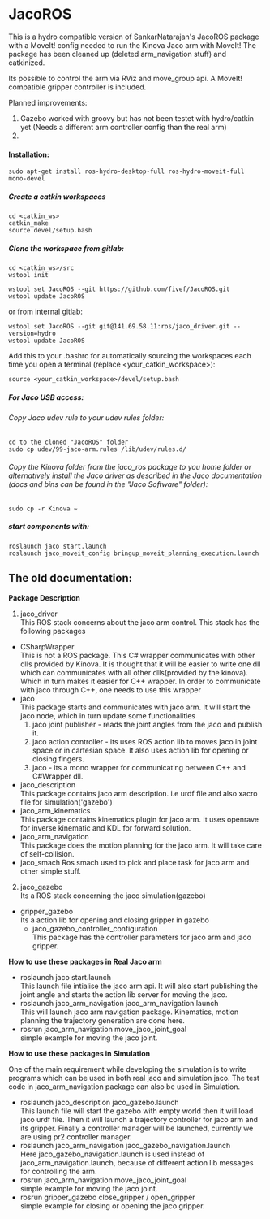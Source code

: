 JacoROS
=======

This is a hydro compatible version of SankarNatarajan's JacoROS package with a MoveIt! config needed to run the Kinova Jaco arm with MoveIt! The package has been cleaned up (deleted arm_navigation stuff) and catkinized.

Its possible to control the arm via RViz and move_group api. A MoveIt! compatible gripper controller is included. 

Planned improvements:
1. Gazebo worked with groovy but has not been testet with hydro/catkin yet (Needs a different arm controller config than the real arm) 
2. 

#### Installation:

```sudo apt-get install ros-hydro-desktop-full ros-hydro-moveit-full mono-devel```

##### Create a catkin workspaces
```
cd <catkin_ws>
catkin_make
source devel/setup.bash
```

##### Clone the workspace from gitlab:
```
cd <catkin_ws>/src
wstool init
```

```
wstool set JacoROS --git https://github.com/fivef/JacoROS.git
wstool update JacoROS
```

or from internal gitlab:

```
wstool set JacoROS --git git@141.69.58.11:ros/jaco_driver.git --version=hydro
wstool update JacoROS
```

Add this to your .bashrc for automatically sourcing the workspaces each time you open a terminal (replace <your_catkin_workspace>):

```
source <your_catkin_workspace>/devel/setup.bash
```

##### For Jaco USB access:

###### Copy Jaco udev rule to your udev rules folder:
```
cd to the cloned "JacoROS" folder
sudo cp udev/99-jaco-arm.rules /lib/udev/rules.d/
```
  
###### Copy the Kinova folder from the jaco_ros package to you home folder or alternatively install the Jaco driver as described in the Jaco documentation (docs and bins can be found in the "Jaco Software" folder):
```
sudo cp -r Kinova ~
```
 
##### start components with:

```
roslaunch jaco start.launch
roslaunch jaco_moveit_config bringup_moveit_planning_execution.launch
```


## The old documentation:

**Package Description**

1. jaco_driver <br />
  This ROS stack concerns about the jaco arm control. This stack has the following packages<br />
  - CSharpWrapper <br />
  This is not a ROS package. This C# wrapper communicates with other dlls provided by Kinova. It is thought that it will be easier to write one dll which can communicates with all other  dlls(provided by the kinova). Which in turn makes it easier for C++ wrapper. In order to communicate with jaco through C++, one needs to use this wrapper 
  - jaco <br />
  This package starts and communicates with jaco arm. It will start the jaco node, which in turn update some functionalities
      1. jaco joint publisher - reads the joint angles from the jaco and publish it.
      2. jaco action controller - its uses ROS action lib to moves jaco in joint space or in cartesian space. It also uses action lib for opening or closing fingers.
      3. jaco      - its a mono wrapper for communicating between C++ and C\#Wrapper dll.
  - jaco\_description <br />
This package contains jaco arm description. i.e urdf file and also xacro file for simulation('gazebo')
  - jaco\_arm\_kinematics <br />
  This package contains kinematics plugin for jaco arm. It uses openrave for inverse kinematic and KDL for forward solution.
  - jaco\_arm\_navigation <br />
 This package does the  motion planning for the jaco arm. It will take care of self-collision.
  - jaco\_smach 
  Ros smach used to pick and place task for jaco arm and other simple stuff. 
  
2. jaco_gazebo <br />
Its a ROS stack concerning the jaco simulation(gazebo)
  - gripper\_gazebo <br />
  Its a action lib for opening and closing gripper in gazebo
	- jaco\_gazebo\_controller\_configuration <br />
  This package has the controller parameters for jaco arm and jaco gripper. 
  

**How to use these packages in Real Jaco arm**

- roslaunch jaco start.launch <br />
This launch file intialise the jaco arm api. It will also start publishing the joint angle and starts the action lib server for moving the jaco.
- roslaunch jaco\_arm\_navigation jaco\_arm\_navigation.launch <br />
This will launch jaco arm navigation package. Kinematics, motion planning the trajectory generation are done here.
- rosrun jaco\_arm\_navigation move\_jaco\_joint\_goal<br />
simple example for moving the jaco joint.

**How to use these packages in Simulation**

One of the main requirement while developing the simulation is to write programs which can be used in both real jaco and simulation jaco.
The test code in jaco\_arm\_navigation package can also be used in Simulation. 

- roslaunch jaco\_description jaco\_gazebo.launch<br />
This launch file will start the gazebo with empty world then it will load jaco urdf file. Then it will launch a trajectory controller for jaco arm and its gripper. Finally a controller manager will be launched, currently we are using pr2 controller manager.
- roslaunch jaco\_arm\_navigation jaco\_gazebo\_navigation.launch<br />
Here jaco\_gazebo\_navigation.launch is used instead of jaco\_arm\_navigation.launch, because of different action lib messages for controlling the arm.
- rosrun jaco\_arm\_navigation move\_jaco\_joint\_goal <br />
simple example for moving the jaco joint.
- rosrun gripper\_gazebo close\_gripper / open\_gripper <br />
simple example for closing or opening the jaco gripper.
